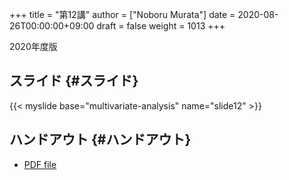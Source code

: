 +++
title = "第12講"
author = ["Noboru Murata"]
date = 2020-08-26T00:00:00+09:00
draft = false
weight = 1013
+++

2020年度版


## スライド {#スライド}

{{< myslide base="multivariate-analysis" name="slide12" >}}


## ハンドアウト {#ハンドアウト}

-   [PDF file](https://noboru-murata.github.io/multivariate-analysis/pdfs/slide12.pdf)